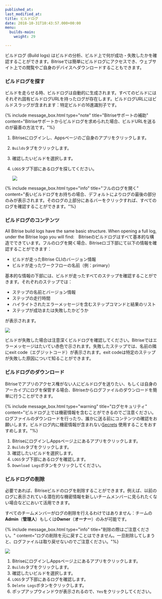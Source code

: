 ```yaml
---
published_at:
last_modified_at:
title: ビルドログ
date: 2018-10-31T10:43:57.000+00:00
menu:
  builds-main:
    weight: 29

---
```

ビルドログ (Build logs) はビルドの分析、ビルド上で何が成功・失敗したかを確認することができます。Bitriseでは簡単にビルドログにアクセスでき、ウェブサイト上での閲覧やご自身のデバイスへダウンロードすることもできます。

### ビルドログを探す

ビルドを走らせる時、ビルドログは自動的に生成されます。すべてのビルドにはそれぞれ固有ビルドログURLを持ったログが存在します。ビルドログURLにはビルドスラッグが含まれます：特定ビルドの16進識別子です。

{% include message_box.html type="note" title="Bitriseサポートの補助" content="Bitriseサポートからビルドログを求められた場合、ビルドURLを送るのが最善の方法です。"%}

1. Bitriseにログインし、Appsページのご自身のアプリをクリックします。
2. `Builds`タブをクリックします。
3. 確認したいビルドを選択します。
4. `LOGS`タブ下部にあるログを探してください。

   ![](/img/build-logs.png)

{% include message_box.html type="info" title="フルのログを開く" content="長いビルドログをお持ちの場合、デフォルトによりログの最後の部分のみが表示されます。そのログの上部分にあるバーをクリックすれば、すべてのログを確認することができます。"%}

### ビルドログのコンテンツ

All Bitrise build logs have the same basic structure. When opening a full log, under the Bitrise logo you will find:　Bitriseのビルドログはすべて基本的な構造でできています。フルのログを開く場合、Bitriseロゴ下部にて以下の情報を確認することができます：

* ビルドが走ったBitrise CLIのバージョン情報
* ビルドが走ったワークフローの名前（例：primary）

基本的な情報の下部には、ビルドが走ったすべてのステップを確認することができます。それぞれのステップでは：

* ステップの名前とバージョン情報
* ステップの走行時間
* ハイライトされたエラーメッセージを含むステップコマンドと結果のリスト
* ステップが成功または失敗したかどうか

が表示されます。

![](/img/log-start.png)

ビルドが失敗した場合は注意深くビルドログを確認してください。Bitriseではエラーメッセージはたいてい赤色で示されます。失敗したステップでは、名前の隣にexit code（エグジットコード）が表示されます。exit codeは特定のステップが失敗した原因について知ることができます。

### ビルドログのダウンロード

Bitriseでアプリのアクセス権がない人にビルドログを送りたい、もしくは自身のアーカイブにログを保管する場合、Bitriseからログファイルのダウンロードを簡単に行うことができます。

{% include message_box.html type="warning" title="ログセキュリティ" content="ビルドログ上では機密情報を含むことができるのでご注意ください。ログファイルのダウンロードを行ったり、誰かに送る前にコンテンツの確認をお願いします。ビルドログ内に機密情報が含まれない[Secrets](https://devcenter.bitrise.io/builds/env-vars-secret-env-vars/#about-secrets) 使用することをおすすめします。"%}

1. BitriseにログインしAppsページ上にあるアプリをクリックします。
2. `Builds`タブをクリックします。
3. 確認したいビルドを選択します。
4. `LOGS`タブ下部にあるログを確認します。
5. `Download Logs`ボタンをクリックしてください。

### ビルドログの削除

必要であれば、Bitriseビルドのログを削除することができます。例えば、以前のログに表示されている潜在的な機密情報を新しいチームメンバーに見られたくない場合などにおいて活用できます。

すべてのチームメンバーがログの削除を行えるわけではありません：チームの**Admin**（**管理人**）もしくは**Owner**（**オーナー**）のみが可能です。

{% include message_box.html type="info" title="削除の際はご注意ください。" content="ログの削除を元に戻すことはできません。一旦削除してしまうと、ログファイルは取り戻せないのでご注意ください。"%}

![](/img/confirm-delete.png)

1. BitriseにログインしAppsページ上にあるアプリをクリックします。
2. `Builds`タブをクリックします。
3. 確認したいビルドを選択します。
4. `LOGS`タブ下部にあるログを確認します。
5. `Delete Logs`ボタンをクリックします。
6. ポップアップウィンドウが表示されるので、`Yes`をクリックしてください。